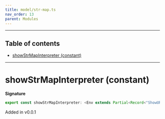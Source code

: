 ```yaml
---
title: model/str-map.ts
nav_order: 13
parent: Modules
---
```


---

<h2 class="text-delta">Table of contents</h2>

- [showStrMapInterpreter (constant)](#showstrmapinterpreter-constant)

---

# showStrMapInterpreter (constant)

**Signature**

```ts
export const showStrMapInterpreter: <Env extends Partial<Record<"ShowURI", any>>>() => ModelAlgebraStrMap1<"ShowURI", Env> = ...
```

Added in v0.0.1
